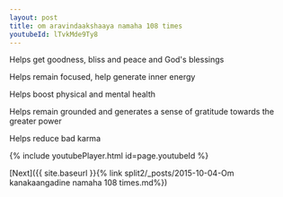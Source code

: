 ```yaml
---
layout: post
title: om aravindaakshaaya namaha 108 times
youtubeId: lTvkMde9Ty8
---
```

 
 
Helps get goodness, bliss and peace and God's blessings
 
Helps remain focused, help generate inner energy 
 
Helps boost physical and mental health 
 
Helps remain grounded and generates a sense of gratitude towards the greater power 
 
Helps reduce bad karma
 
 
 
 


{% include youtubePlayer.html id=page.youtubeId %}
 
[Next]({{ site.baseurl }}{% link  split2/_posts/2015-10-04-Om kanakaangadine namaha 108 times.md%})
 
